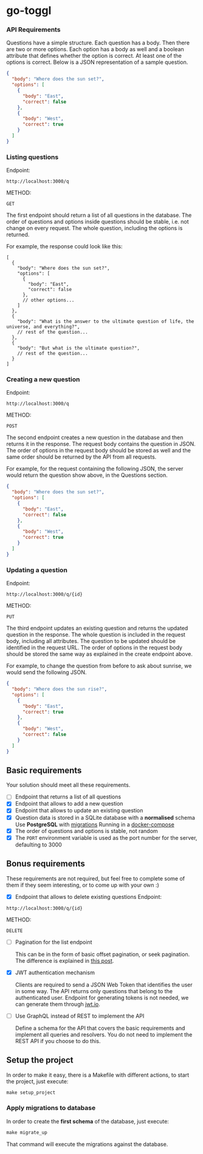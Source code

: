 # go-toggl


### API Requirements

Questions have a simple structure.
Each question has a body. Then there are two or more options.
Each option has a body as well and a boolean attribute that defines whether the option is correct. 
At least one of the options is correct.
Below is a JSON representation of a sample question.

```json
{
  "body": "Where does the sun set?",
  "options": [
    {
      "body": "East",
      "correct": false
    },
    {
      "body": "West",
      "correct": true
    }
  ]
}
```

### Listing questions

Endpoint:
```http
http://localhost:3000/q
```
METHOD:
```http
GET
```

The first endpoint should return a list of all questions in the database.
The order of questions and options inside questions should be stable, i.e. not change on every request. The whole question, including the options is returned.

For example, the response could look like this:

```json5
[
  {
    "body": "Where does the sun set?",
    "options": [
      {
        "body": "East",
        "correct": false
      },
      // other options...
    ]
  },
  {
    "body": "What is the answer to the ultimate question of life, the universe, and everything?",
    // rest of the question...
  },
  {
    "body": "But what is the ultimate question?",
    // rest of the question...
  }
]
```

### Creating a new question
Endpoint:
```http
http://localhost:3000/q
```
METHOD:
```http
POST
```

The second endpoint creates a new question in the database and then returns it in the response. The request body contains the question in JSON. The order of options in the request body should be stored as well and the same order should be returned by the API from all requests.

For example, for the request containing the following JSON, the server would return the question show above, in the Questions section.

```json
{
  "body": "Where does the sun set?",
  "options": [
    {
      "body": "East",
      "correct": false
    },
    {
      "body": "West",
      "correct": true
    }
  ]
}
```

### Updating a question
Endpoint:
```http
http://localhost:3000/q/{id}
```
METHOD:
```http
PUT
```

The third endpoint updates an existing question and returns the updated question in the response.
The whole question is included in the request body, including all attributes. 
The question to be updated should be identified in the request URL. 
The order of options in the request body should be stored the same way as explained in the create endpoint above.

For example, to change the question from before to ask about sunrise, we would send the following JSON.

```json
{
  "body": "Where does the sun rise?",
  "options": [
    {
      "body": "East",
      "correct": true
    },
    {
      "body": "West",
      "correct": false
    }
  ]
}
```

## Basic requirements

Your solution should meet all these requirements.

- [ ] Endpoint that returns a list of all questions
- [X] Endpoint that allows to add a new question
- [X] Endpoint that allows to update an existing question
- [X] Question data is stored in a SQLite database with a **normalised** schema
  Use **PostgreSQL** with [migrations](https://github.com/jrmanes/go-toggl/tree/main/internal/data/db/migrations)
  Running in a [docker-compose](https://github.com/jrmanes/go-toggl/blob/main/infra/docker/docker-compose.yml)
- [X] The order of questions and options is stable, not random
- [X] The `PORT` environment variable is used as the port number for the server, defaulting to 3000

## Bonus requirements

These requirements are not required, but feel free to complete some of them if they seem interesting, or to come up with your own :)

- [X] Endpoint that allows to delete existing questions
  Endpoint:
```http
http://localhost:3000/q/{id}
```
METHOD:
```http
DELETE
```
- [ ] Pagination for the list endpoint

  This can be in the form of basic offset pagination, or seek pagination. The difference is explained in [this post](https://web.archive.org/web/20210205081113/https://taylorbrazelton.com/posts/2019/03/offset-vs-seek-pagination/).

- [X] JWT authentication mechanism

  Clients are required to send a JSON Web Token that identifies the user in some way. The API returns only questions that belong to the authenticated user. Endpoint for generating tokens is not needed, we can generate them through [jwt.io](https://jwt.io/).

- [ ] Use GraphQL instead of REST to implement the API

  Define a schema for the API that covers the basic requirements and implement all queries and resolvers. You do not need to implement the REST API if you choose to do this.


## Setup the project


In order to make it easy, there is a Makefile with different actions, to start the project, just execute:
```Makefile
make setup_project
```

### Apply migrations to database
In order to create the **first schema** of the database, just execute:
```Makefile
make migrate_up
```
That command will execute the migrations against the database.


